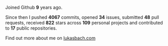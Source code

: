 Joined Github **9** years ago.

Since then I pushed **4067** commits, opened **34** issues, submitted **48** pull requests, received **822** stars across **109** personal projects and contributed to **17** public repositories.

Find out more about me on [lukasbach.com](https://lukasbach.com)

